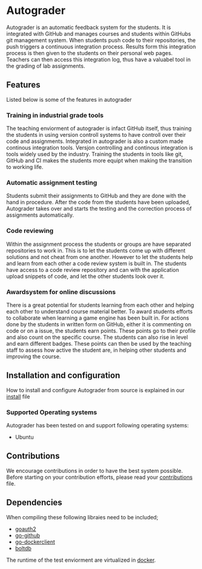 Autograder
==========
Autograder is an automatic feedback system for the students. It is integrated
with GitHub and manages courses and students within GitHubs git management
system. When students push code to their repositories, the push triggers a
continuous integration process. Results form this integration process is then
given to the students on their personal web pages. Teachers can then access this
integration log, thus have a valuabel tool in the grading of lab assignments.

## Features ##
Listed below is some of the features in autograder

### Training in industrial grade tools ###
The teaching enviorment of autograder is infact GitHub itself, thus training the
students in using version controll systems to have controll over their code and
assignments. Integrated in autograder is also a custom made continous
integration tools. Versjon controlling and continous integration is tools widely
used by the industry. Training the students in tools like git, GitHub and CI
makes the students more equipt when making the transition to working life.

### Automatic assignment testing ###
Students submit their assignments to GitHub and they are done with the hand in
procedure. After the code from the students have been uploaded, Autograder takes
over and starts the testing and the correction process of assignments automatically.

### Code reviewing ###
Within the assignment process the students or groups are have separated
repositories to work in. This is to let the students come up with different
solutions and not cheat from one another. However to let the students help and
learn from each other a code review system is built in. The students have access
to a code review repository and can with the application upload snippets of code,
and let the other students look over it.

### Awardsystem for online discussions ###
There is a great potential for students learning from each other and helping
each other to understand course material better. To award students efforts to
collaborate when learning a game engine has been built in. For actions done by
the students in written form on GitHub, either it is commenting on code or on a
issue, the students earn points. These points go to their profile and also count
on the specific course. The students can also rise in level and earn different
badges. These points can then be used by the teaching staff to assess how active
the student are, in helping other students and improving the course.

## Installation and configuration ##
How to install and configure Autograder from source is explained in our
[install][] file

### Supported Operating systems ###

Autograder has been tested on and support following operating systems:

- Ubuntu

## Contributions ##
We encourage contributions in order to have the best system possible. Before
starting on your contribution efforts, please read your
[contributions][contribute] file.

## Dependencies ##

When compiling these following libraies need to be included;
- [goauth2][]
- [go-github][]
- [go-dockerclient][]
- [boltdb][]

The runtime of the test enviorment are virtualized in [docker].

[goauth2]: https://code.google.com/p/goauth2/
[go-github]: https://github.com/google/go-github
[docker]: https://www.docker.com/
[go-dockerclient]: https://github.com/fsouza/go-dockerclient
[boltdb]: https://github.com/boltdb/bolt
[diskv]: https://github.com/hfurubotten/diskv
[contribute]: https://github.com/hfurubotten/autograder/blob/master/CONTRIBUTIONS.md
[install]: https://github.com/hfurubotten/autograder/blob/master/INSTALL.md
